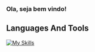 ### Ola, seja bem vindo!

## Languages And Tools
[![My Skills](https://skillicons.dev/icons?i=js,nodejs,ts,ubuntu,windows)](https://skillicons.dev)
